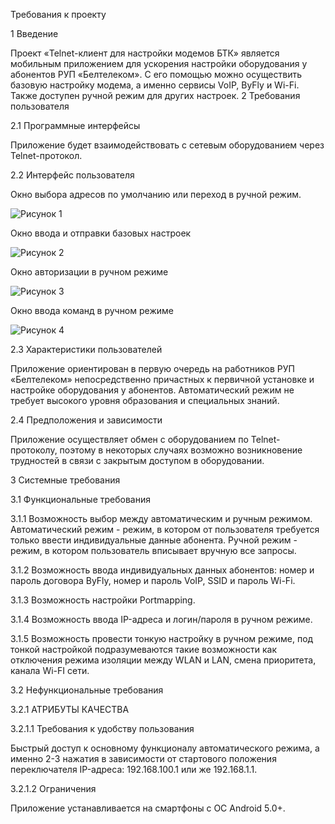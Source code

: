 Требования к проекту

1 Введение

Проект «Telnet-клиент для настройки модемов БТК» является мобильным приложением для ускорения настройки оборудования у абонентов РУП «Белтелеком». С его помощью можно осуществить базовую настройку модема, а именно сервисы VoIP, ByFly и Wi-Fi. Также доступен ручной режим для других настроек.
2 Требования пользователя

2.1 Программные интерфейсы

Приложение будет взаимодействовать с сетевым оборудованием через Telnet-протокол.

2.2 Интерфейс пользователя

Окно выбора адресов по умолчанию или переход в ручной режим.

 ![Рисунок 1](https://github.com/TischenkoArseny/TRTPO-Project/blob/master/1.png)

Окно ввода и отправки базовых настроек

 ![Рисунок 2](https://github.com/TischenkoArseny/TRTPO-Project/blob/master/2.png)

Окно авторизации в ручном режиме
 
 ![Рисунок 3](https://github.com/TischenkoArseny/TRTPO-Project/blob/master/3.png)
 
Окно ввода команд в ручном режиме

 ![Рисунок 4](https://github.com/TischenkoArseny/TRTPO-Project/blob/master/4.png)
 
2.3 Характеристики пользователей

Приложение ориентирован в первую очередь на работников РУП «Белтелеком» непосредственно причастных к первичной установке и настройке оборудования у абонентов. Автоматический режим не требует высокого уровня образования и специальных знаний.

2.4 Предположения и зависимости

Приложение осуществляет обмен с оборудованием по Telnet-протоколу, поэтому в некоторых случаях возможно возникновение трудностей в связи с закрытым доступом в оборудовании.

3 Системные требования

3.1	 Функциональные требования

3.1.1	Возможность выбор между автоматическим и ручным режимом. Автоматический режим - режим, в котором от пользователя требуется только ввести индивидуальные данные абонента. Ручной режим - режим, в котором пользователь вписывает вручную все запросы.

3.1.2	Возможность ввода индивидуальных данных абонентов: номер и пароль договора ByFly, номер и пароль VoIP, SSID и пароль Wi-Fi.

3.1.3	Возможность настройки Portmapping.

3.1.4	Возможность ввода IP-адреса и логин/пароля в ручном режиме.

3.1.5	Возможность провести тонкую настройку в ручном режиме, под тонкой настройкой подразумеваются такие возможности как отключения режима изоляции между WLAN и LAN, смена приоритета, канала Wi-FI сети.

3.2 Нефункциональные требования

3.2.1 АТРИБУТЫ КАЧЕСТВА

3.2.1.1 Требования к удобству пользования

Быстрый доступ к основному функционалу автоматического режима, а именно 2-3 нажатия в зависимости от стартового положения переключателя IP-адреса: 192.168.100.1 или же 192.168.1.1.

3.2.1.2 Ограничения

Приложение устанавливается на смартфоны с ОС Android 5.0+.
